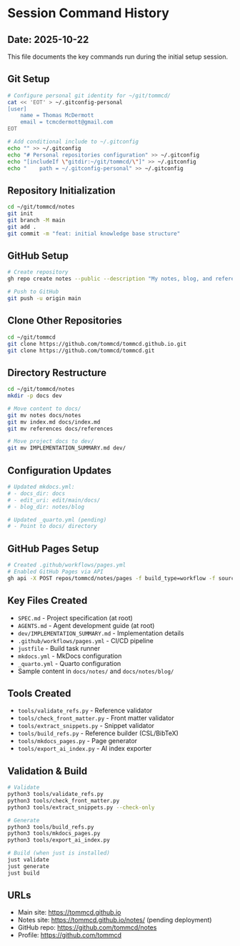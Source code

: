 # Session Command History
## Date: 2025-10-22

This file documents the key commands run during the initial setup session.

## Git Setup
```bash
# Configure personal git identity for ~/git/tommcd/
cat << 'EOT' > ~/.gitconfig-personal
[user]
	name = Thomas McDermott
	email = tcmcdermott@gmail.com
EOT

# Add conditional include to ~/.gitconfig
echo "" >> ~/.gitconfig
echo "# Personal repositories configuration" >> ~/.gitconfig
echo "[includeIf \"gitdir:~/git/tommcd/\"]" >> ~/.gitconfig
echo "    path = ~/.gitconfig-personal" >> ~/.gitconfig
```

## Repository Initialization
```bash
cd ~/git/tommcd/notes
git init
git branch -M main
git add .
git commit -m "feat: initial knowledge base structure"
```

## GitHub Setup
```bash
# Create repository
gh repo create notes --public --description "My notes, blog, and references" --source . --remote origin

# Push to GitHub
git push -u origin main
```

## Clone Other Repositories
```bash
cd ~/git/tommcd
git clone https://github.com/tommcd/tommcd.github.io.git
git clone https://github.com/tommcd/tommcd.git
```

## Directory Restructure
```bash
cd ~/git/tommcd/notes
mkdir -p docs dev

# Move content to docs/
git mv notes docs/notes
git mv index.md docs/index.md
git mv references docs/references

# Move project docs to dev/
git mv IMPLEMENTATION_SUMMARY.md dev/
```

## Configuration Updates
```bash
# Updated mkdocs.yml:
# - docs_dir: docs
# - edit_uri: edit/main/docs/
# - blog_dir: notes/blog

# Updated _quarto.yml (pending)
# - Point to docs/ directory
```

## GitHub Pages Setup
```bash
# Created .github/workflows/pages.yml
# Enabled GitHub Pages via API
gh api -X POST repos/tommcd/notes/pages -f build_type=workflow -f source[branch]=main
```

## Key Files Created
- `SPEC.md` - Project specification (at root)
- `AGENTS.md` - Agent development guide (at root)
- `dev/IMPLEMENTATION_SUMMARY.md` - Implementation details
- `.github/workflows/pages.yml` - CI/CD pipeline
- `justfile` - Build task runner
- `mkdocs.yml` - MkDocs configuration
- `_quarto.yml` - Quarto configuration
- Sample content in `docs/notes/` and `docs/notes/blog/`

## Tools Created
- `tools/validate_refs.py` - Reference validator
- `tools/check_front_matter.py` - Front matter validator
- `tools/extract_snippets.py` - Snippet validator
- `tools/build_refs.py` - Reference builder (CSL/BibTeX)
- `tools/mkdocs_pages.py` - Page generator
- `tools/export_ai_index.py` - AI index exporter

## Validation & Build
```bash
# Validate
python3 tools/validate_refs.py
python3 tools/check_front_matter.py
python3 tools/extract_snippets.py --check-only

# Generate
python3 tools/build_refs.py
python3 tools/mkdocs_pages.py
python3 tools/export_ai_index.py

# Build (when just is installed)
just validate
just generate
just build
```

## URLs
- Main site: https://tommcd.github.io
- Notes site: https://tommcd.github.io/notes/ (pending deployment)
- GitHub repo: https://github.com/tommcd/notes
- Profile: https://github.com/tommcd
